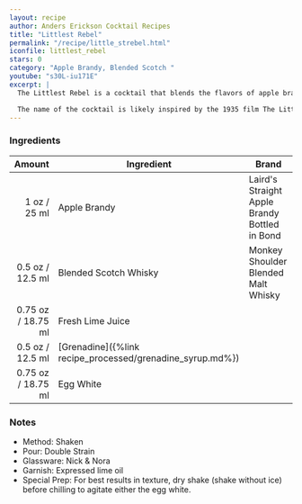 ```yaml
---
layout: recipe
author: Anders Erickson Cocktail Recipes
title: "Littlest Rebel"
permalink: "/recipe/little_strebel.html"
iconfile: littlest_rebel
stars: 0
category: "Apple Brandy, Blended Scotch "
youtube: "s30L-iu171E"
excerpt: |
  The Littlest Rebel is a cocktail that blends the flavors of apple brandy, Scotch whisky, lime juice, and grenadine. It's a complex and refreshing drink with a smoky and fruity profile. Some bartenders also add egg white to create a frothy texture.<br /><br />

  The name of the cocktail is likely inspired by the 1935 film The Littlest Rebel starring Shirley Temple.
---
```


### Ingredients

|  Amount | Ingredient                                      | Brand                                         |
| ------: | ----------------------------------------------- | --------------------------------------------- |
|    1 oz / 25 ml | Apple Brandy                                    | Laird's Straight Apple Brandy Bottled in Bond |
|  0.5 oz / 12.5 ml | Blended Scotch Whisky                           | Monkey Shoulder Blended Malt Whisky           |
| 0.75 oz / 18.75 ml | Fresh Lime Juice                                |
|  0.5 oz / 12.5 ml | [Grenadine]({%link recipe_processed/grenadine_syrup.md%}) |
| 0.75 oz / 18.75 ml | Egg White                                       |

### Notes

- Method: Shaken
- Pour: Double Strain
- Glassware: Nick & Nora
- Garnish: Expressed lime oil
- Special Prep: For best results in texture, dry shake (shake without ice) before chilling to agitate either the egg white.
